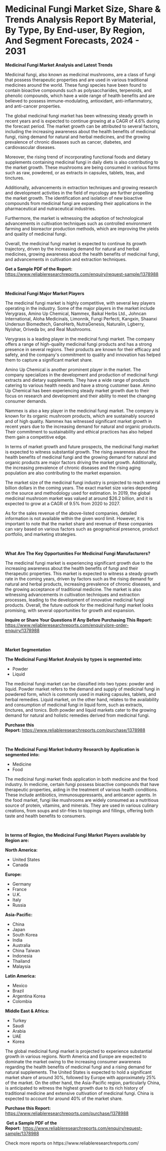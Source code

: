<p><h1>Medicinal Fungi Market Size, Share & Trends Analysis Report By Material, By Type, By End-user, By Region, And Segment Forecasts, 2024 - 2031</h1></p><p><strong>Medicinal Fungi Market Analysis and Latest Trends</strong></p>
<p><p>Medicinal fungi, also known as medicinal mushrooms, are a class of fungi that possess therapeutic properties and are used in various traditional medicines around the world. These fungi species have been found to contain bioactive compounds such as polysaccharides, terpenoids, and phenolic compounds, which have a wide range of health benefits and are believed to possess immune-modulating, antioxidant, anti-inflammatory, and anti-cancer properties.</p><p>The global medicinal fungi market has been witnessing steady growth in recent years and is expected to continue growing at a CAGR of 4.6% during the forecast period. The market growth can be attributed to several factors, including the increasing awareness about the health benefits of medicinal fungi, rising demand for natural and herbal medicines, and the growing prevalence of chronic diseases such as cancer, diabetes, and cardiovascular diseases.</p><p>Moreover, the rising trend of incorporating functional foods and dietary supplements containing medicinal fungi in daily diets is also contributing to the market growth. These mushrooms are being consumed in various forms such as raw, powdered, or as extracts in capsules, tablets, teas, and tinctures.</p><p>Additionally, advancements in extraction techniques and growing research and development activities in the field of mycology are further propelling the market growth. The identification and isolation of new bioactive compounds from medicinal fungi are expanding their applications in the pharmaceutical and nutraceutical industries.</p><p>Furthermore, the market is witnessing the adoption of technological advancements in cultivation techniques such as controlled environment farming and bioreactor production methods, which are improving the yields and quality of medicinal fungi.</p><p>Overall, the medicinal fungi market is expected to continue its growth trajectory, driven by the increasing demand for natural and herbal medicines, growing awareness about the health benefits of medicinal fungi, and advancements in cultivation and extraction techniques.</p></p>
<p><strong>Get a Sample PDF of the Report:&nbsp;</strong> <a href="https://www.reliableresearchreports.com/enquiry/request-sample/1378988">https://www.reliableresearchreports.com/enquiry/request-sample/1378988</a></p>
<p>&nbsp;</p>
<p><strong>Medicinal Fungi Major Market Players</strong></p>
<p><p>The medicinal fungi market is highly competitive, with several key players operating in the industry. Some of the major players in the market include Verygrass, Amino Up Chemical, Nammex, Baikal Herbs Ltd., Johncan International, Aloha Medicinals, Limonnik, Fungi Perfecti, Kangxin, Shaanxi Undersun Biomedtech, GanoHerb, NutraGenesis, Naturalin, Lgberry, Nyishar, Oriveda bv, and Real Mushrooms.</p><p>Verygrass is a leading player in the medicinal fungi market. The company offers a range of high-quality medicinal fungi products and has a strong presence in several regions. Their products are known for their efficacy and safety, and the company's commitment to quality and innovation has helped them to capture a significant market share. </p><p>Amino Up Chemical is another prominent player in the market. The company specializes in the development and production of medicinal fungi extracts and dietary supplements. They have a wide range of products catering to various health needs and have a strong customer base. Amino Up Chemical has been experiencing steady market growth due to their focus on research and development and their ability to meet the changing consumer demands.</p><p>Nammex is also a key player in the medicinal fungi market. The company is known for its organic mushroom products, which are sustainably sourced and of high quality. Nammex has witnessed significant market growth in recent years due to the increasing demand for natural and organic products. Their commitment to sustainability and ethical practices has also helped them gain a competitive edge.</p><p>In terms of market growth and future prospects, the medicinal fungi market is expected to witness substantial growth. The rising awareness about the health benefits of medicinal fungi and the growing demand for natural and organic products are major factors driving the market growth. Additionally, the increasing prevalence of chronic diseases and the rising aging population are also contributing to the market expansion.</p><p>The market size of the medicinal fungi industry is projected to reach several billion dollars in the coming years. The exact market size varies depending on the source and methodology used for estimation. In 2019, the global medicinal mushroom market was valued at around $26.2 billion, and it is expected to grow at a CAGR of 9.5% from 2020 to 2027.</p><p>As for the sales revenue of the above-listed companies, detailed information is not available within the given word limit. However, it is important to note that the market share and revenue of these companies can vary based on various factors such as geographical presence, product portfolio, and marketing strategies.</p></p>
<p>&nbsp;</p>
<p><strong>What Are The Key Opportunities For Medicinal Fungi Manufacturers?</strong></p>
<p><p>The medicinal fungi market is experiencing significant growth due to the increasing awareness about the health benefits of fungi and their therapeutic properties. This market is expected to witness a steady growth rate in the coming years, driven by factors such as the rising demand for natural and herbal products, increasing prevalence of chronic diseases, and the growing acceptance of traditional medicine. The market is also witnessing advancements in cultivation techniques and extraction processes, leading to the development of innovative medicinal fungi products. Overall, the future outlook for the medicinal fungi market looks promising, with several opportunities for growth and expansion.</p></p>
<p><strong>Inquire or Share Your Questions If Any Before Purchasing This Report:</strong> <a href="https://www.reliableresearchreports.com/enquiry/pre-order-enquiry/1378988">https://www.reliableresearchreports.com/enquiry/pre-order-enquiry/1378988</a></p>
<p>&nbsp;</p>
<p><strong>Market Segmentation</strong></p>
<p><strong>The Medicinal Fungi Market Analysis by types is segmented into:</strong></p>
<p><ul><li>Powder</li><li>Liquid</li></ul></p>
<p><p>The medicinal fungi market can be classified into two types: powder and liquid. Powder market refers to the demand and supply of medicinal fungi in powdered form, which is commonly used in making capsules, tablets, and herbal remedies. Liquid market, on the other hand, relates to the availability and consumption of medicinal fungi in liquid form, such as extracts, tinctures, and tonics. Both powder and liquid markets cater to the growing demand for natural and holistic remedies derived from medicinal fungi.</p></p>
<p><strong>Purchase this Report:&nbsp;</strong><a href="https://www.reliableresearchreports.com/purchase/1378988">https://www.reliableresearchreports.com/purchase/1378988</a></p>
<p>&nbsp;</p>
<p><strong>The Medicinal Fungi Market Industry Research by Application is segmented into:</strong></p>
<p><ul><li>Medicine</li><li>Food</li></ul></p>
<p><p>The medicinal fungi market finds application in both medicine and the food industry. In medicine, certain fungi possess bioactive compounds that have therapeutic properties, aiding in the treatment of various health conditions. These include antibiotics, immunosuppressants, and anticancer agents. In the food market, fungi like mushrooms are widely consumed as a nutritious source of protein, vitamins, and minerals. They are used in various culinary creations, from soups and stir-fries to toppings and fillings, offering both taste and health benefits to consumers.</p></p>
<p>&nbsp;</p>
<p><strong>In terms of Region, the Medicinal Fungi Market Players available by Region are:</strong></p>
<p>
    <p> <strong> North America: </strong>
        <ul>
            <li>United States</li>
            <li>Canada</li>
        </ul>
        </p> 
    <p> <strong> Europe: </strong>
        <ul>
            <li>Germany</li>
            <li>France</li>
            <li>U.K.</li>
            <li>Italy</li>
            <li>Russia</li>
        </ul>
        </p> 
    <p> <strong> Asia-Pacific: </strong>
        <ul>
            <li>China</li>
            <li>Japan</li>
            <li>South Korea</li>
            <li>India</li>
            <li>Australia</li>
            <li>China Taiwan</li>
            <li>Indonesia</li>
            <li>Thailand</li>
            <li>Malaysia</li>
        </ul>
        </p> 
    <p> <strong> Latin America: </strong>
        <ul>
            <li>Mexico</li>
            <li>Brazil</li>
            <li>Argentina Korea</li>
            <li>Colombia</li>
        </ul>
        </p> 
    <p> <strong> Middle East & Africa: </strong>
        <ul>
            <li>Turkey</li>
            <li>Saudi</li>
            <li>Arabia</li>
            <li>UAE</li>
            <li>Korea</li>
        </ul>
    </p>
    </p>
<p><p>The global medicinal fungi market is projected to experience substantial growth in various regions. North America and Europe are expected to dominate the market owing to the increasing consumer awareness regarding the health benefits of medicinal fungi and a rising demand for natural supplements. The United States is expected to hold a significant market share of around 30%, followed by Europe with approximately 25% of the market. On the other hand, the Asia-Pacific region, particularly China, is anticipated to witness the highest growth due to its rich history of traditional medicine and extensive cultivation of medicinal fungi. China is expected to account for around 40% of the market share.</p></p>
<p><strong>Purchase this Report: </strong><a href="https://www.reliableresearchreports.com/purchase/1378988">https://www.reliableresearchreports.com/purchase/1378988</a></p>
<p>&nbsp;<strong>Get a Sample PDF of the Report:&nbsp;&nbsp;</strong><a href="https://www.reliableresearchreports.com/enquiry/request-sample/1378988">https://www.reliableresearchreports.com/enquiry/request-sample/1378988</a></p>
<p><strong></strong></p>
<p>Check more reports on https://www.reliableresearchreports.com/</p>